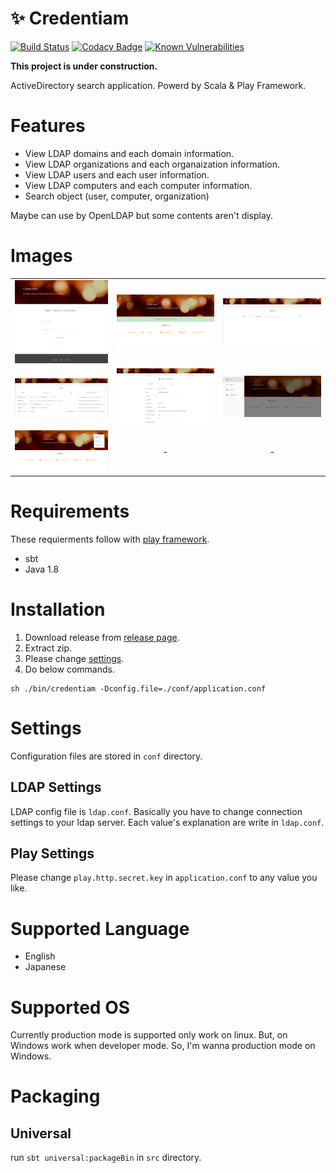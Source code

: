 # :sparkles: Credentiam

[![Build Status](https://travis-ci.org/YoshinoriN/Credentiam.svg?branch=master)](https://travis-ci.org/YoshinoriN/Credentiam) [![Codacy Badge](https://api.codacy.com/project/badge/Grade/7099cb31b4fb413c9bd2bcf1517d6c16)](https://www.codacy.com/app/YoshinoriN/Credentiam?utm_source=github.com&utm_medium=referral&utm_content=YoshinoriN/Credentiam&utm_campaign=badger) [![Known Vulnerabilities](https://snyk.io/test/github/yoshinorin/credentiam/badge.svg)](https://snyk.io/test/github/yoshinorin/credentiam?tab=dependencies)

**This project is under construction.**

ActiveDirectory search application. Powerd by Scala & Play Framework.

# Features

* View LDAP domains and each domain information.
* View LDAP organizations and each organaization information.
* View LDAP users and each user information.
* View LDAP computers and each computer information.
* Search object (user, computer, organization)

Maybe can use by OpenLDAP but some contents aren't display.

# Images

||||
|:---:|:---:|:---:|
|![](https://raw.githubusercontent.com/YoshinoriN/Credentiam/master/doc/images/image1.png)|![](https://raw.githubusercontent.com/YoshinoriN/Credentiam/master/doc/images/image2.png)|![](https://raw.githubusercontent.com/YoshinoriN/Credentiam/master/doc/images/image3.png)|
|![](https://raw.githubusercontent.com/YoshinoriN/Credentiam/master/doc/images/image4.png)|![](https://raw.githubusercontent.com/YoshinoriN/Credentiam/master/doc/images/image5.png)|![](https://raw.githubusercontent.com/YoshinoriN/Credentiam/master/doc/images/image6.png)|
|![](https://raw.githubusercontent.com/YoshinoriN/Credentiam/master/doc/images/image7.png)|-|-|

# Requirements

These requierments follow with [play framework](//www.playframework.com/documentation/2.6.x/Installing).

* sbt
* Java 1.8

# Installation

1. Download release from [release page](https://github.com/YoshinoriN/Credentiam/releases).
2. Extract zip.
3. Please change [settings](https://github.com/YoshinoriN/Credentiam/#settings).
4. Do below commands.

```
sh ./bin/credentiam -Dconfig.file=./conf/application.conf
```

# Settings

Configuration files are stored in `conf` directory.

## LDAP Settings

LDAP config file is `ldap.conf`. Basically you have to change connection settings to your ldap server. Each value's explanation are write in `ldap.conf`.

## Play Settings

Please change `play.http.secret.key` in `application.conf` to any value you like.

# Supported Language

* English
* Japanese

# Supported OS

Currently production mode is supported only work on linux.
But, on Windows work when developer mode. So, I'm wanna production mode on Windows.

# Packaging

## Universal

run `sbt universal:packageBin` in `src` directory.
